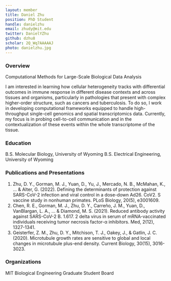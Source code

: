 ```yaml
---
layout: member
title: Daniel Zhu
position: PhD Student
handle: danielzhu
email: zhudy@mit.edu
twitter: DanielYZhu
github: dzhu8
scholar: 2Q_Wq7AAAAAJ
photo: danielzhu.jpg 
---
```


### Overview
Computational Methods for Large-Scale Biological Data Analysis

I am interested in learning how cellular heterogeneity tracks with differential outcomes in immune response in different disease contexts and across tissues and organisms, particularly in pathologies that present with complex higher-order structure, such as cancers and tuberculosis. To do so, I work in developing computational frameworks equipped to handle high-throughput single-cell genomics and spatial transcriptomics data. Currently, my focus is in probing cell-to-cell communication and in the contextualization of these events within the whole transcriptome of the tissue.

### Education
B.S. Molecular Biology, University of Wyoming
B.S. Electrical Engineering, University of Wyoming

### Publications and Presentations
1. Zhu, D. Y., Gorman, M. J., Yuan, D., Yu, J., Mercado, N. B., McMahan, K., ... & Alter, G. (2022). Defining the determinants of protection against SARS-CoV-2 infection and viral control in a dose-down Ad26. CoV2. S vaccine study in nonhuman primates. PLoS Biology, 20(5), e3001609.
2. Chen, R. E., Gorman, M. J., Zhu, D. Y., Carreño, J. M., Yuan, D., VanBlargan, L. A., ... & Diamond, M. S. (2021). Reduced antibody activity against SARS-CoV-2 B. 1.617. 2 delta virus in serum of mRNA-vaccinated individuals receiving tumor necrosis factor-α inhibitors. Med, 2(12), 1327-1341.
3. Geisterfer, Z. M., Zhu, D. Y., Mitchison, T. J., Oakey, J., & Gatlin, J. C. (2020). Microtubule growth rates are sensitive to global and local changes in microtubule plus-end density. Current Biology, 30(15), 3016-3023.

### Organizations
MIT Biological Engineering Graduate Student Board